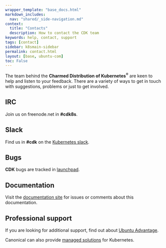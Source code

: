 ```yaml
---
wrapper_template: "base_docs.html"
markdown_includes:
  nav: "shared/_side-navigation.md"
context:
  title: "Contacts"
  description: How to contact the CDK team
keywords: help, contact, support
tags: [contact]
sidebar: k8smain-sidebar
permalink: contact.html
layout: [base, ubuntu-com]
toc: False
---
```


The team behind the **Charmed Distribution of Kubernetes<sup>&reg;</sup>** are
keen to help and listen to your feedback. There are a variety of ways to get in touch
with suggestions, problems or just to get involved.

## IRC

Join us on freenode.net in **#cdk8s**.

## Slack

Find us in **#cdk** on the [Kubernetes slack][slack].

## Bugs

**CDK** bugs  are tracked in [launchpad][lp].

## Documentation

Visit the [documentation site][docs] for issues or comments about this documentation.

## Professional support

If you are looking for additional support, find out about [Ubuntu Advantage][support].

Canonical can also provide [managed solutions][managed] for Kubernetes.

<!-- LINKS -->

[docs]:  https://github.com/juju-solutions/kubernetes-docs
[lp]: https://bugs.launchpad.net/charmed-kubernetes
[support]: https://www.ubuntu.com/support
[managed]: https://www.ubuntu.com/kubernetes/managed
[slack]: http://slack.kubernetes.io/
